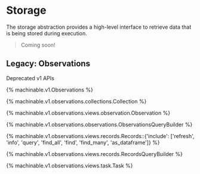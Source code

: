 # Storage

The storage abstraction provides a high-level interface to retrieve data that is being stored during execution.

> Coming soon!

## Legacy: Observations

Deprecated v1 APIs

{% machinable.v1.Observations %}

{% machinable.v1.observations.collections.Collection %}

{% machinable.v1.observations.views.observation.Observation %}

{% machinable.v1.observations.observations.ObservationsQueryBuilder %}

{% machinable.v1.observations.views.records.Records::{'include': ['refresh', 'info', 'query', 'find_all', 'find', 'find_many', 'as_dataframe']} %}

{% machinable.v1.observations.views.records.RecordsQueryBuilder %}

{% machinable.v1.observations.views.task.Task %}


